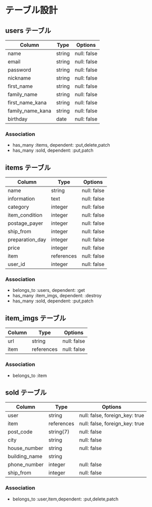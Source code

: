 # テーブル設計

## users テーブル

| Column           | Type   | Options     |
| --------         | ------ | ----------- |
| name             | string | null: false |
| email            | string | null: false |
| password         | string | null: false |
| nickname         | string | null: false |
| first_name       | string | null: false |
| family_name      | string | null: false |
| first_name_kana  | string | null: false |
| family_name_kana | string | null: false |
| birthday         | date   | null: false |

### Association

- has_many :items, dependent: :put,delete,patch
- has_many :sold, dependent: :put,patch

## items テーブル

| Column           | Type       | Options     |
| ------           | ------     | ----------- |
| name             | string     | null: false |
| information      | text       | null: false |
| category         | integer    | null: false |
| item_condition   | integer    | null: false |
| postage_payer    | integer    | null: false |
| ship_from        | integer    | null: false |
| preparation_day  | integer    | null: false |
| price            | integer    | null: false |
| item             | references | null: false |
| user_id          | integer    | null: false |

### Association

- belongs_to :users, dependent: :get
- has_many :item_imgs, dependent: :destroy
- has_many :sold, dependent: :put,patch



## item_imgs テーブル

| Column   | Type       | Options     |
| -------- | ------     | ----------- |
| url      | string     | null: false |
| item     | references | null: false |

### Association

- belongs_to :item

## sold テーブル

| Column           | Type       | Options                       |
| --------         | ------     | ----------------------------- |
| user             | string     |null: false, foreign_key: true |
| item             | references |null: false, foreign_key: true |
| post_code        | string(7)  | null: false                   |
| city             | string     | null: false                   |
| house_number     | string     | null: false                   |
| building_name    | string     |                               |
| phone_number     | integer    | null: false                   |
| ship_from        | integer    | null: false                   |

### Association

- belongs_to :user,item,dependent: :put,delete,patch